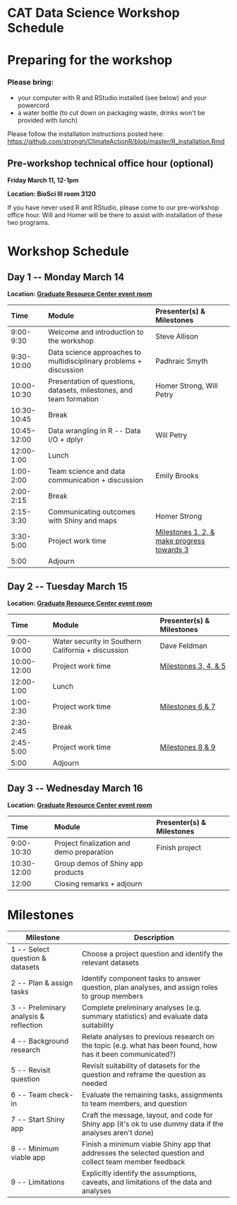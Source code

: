 # CAT Data Science Workshop Schedule

# Preparing for the workshop
### Please bring:
* your computer with R and RStudio installed (see below) and your powercord
* a water bottle (to cut down on packaging waste, drinks won't be provided with lunch)

Please follow the installation instructions posted here: https://github.com/strongh/ClimateActionR/blob/master/R_installation.Rmd

## Pre-workshop technical office hour (optional)
**Friday March 11, 12-1pm**

**Location: BioSci III room 3120**

If you have never used R and RStudio, please come to our pre-workshop office hour.  Will and Homer will be there to assist with installation of these two programs.

# Workshop Schedule
## Day 1 -- Monday March 14
**Location: [Graduate Resource Center event room][GRC]**

| Time | Module | Presenter(s) & Milestones |
| :--------- | :--------------------------------------------------------------- | :------------------------- |
| 9:00-9:30 | Welcome and introduction to the workshop | Steve Allison |
| 9:30-10:00 | Data science approaches to multidisciplinary problems + discussion | Padhraic Smyth |
| 10:00-10:30 | Presentation of questions, datasets, milestones, and team formation | Homer Strong, Will Petry |
| 10:30-10:45 | Break | |
| 10:45-12:00 | Data wrangling in R -- Data I/O + dplyr | Will Petry |
| 12:00-1:00 | Lunch | |
| 1:00-2:00 | Team science and data communication + discussion | Emily Brooks |
| 2:00-2:15 | Break | |
| 2:15-3:30 | Communicating outcomes with Shiny and maps | Homer Strong |
| 3:30-5:00 | Project work time | [Milestones 1, 2, & make progress towards 3](#milestones) |
| 5:00 | Adjourn | |

## Day 2 -- Tuesday March 15
**Location: [Graduate Resource Center event room][GRC]**

| Time | Module | Presenter(s) & Milestones |
| :--------- | :--------------------------------------------------------------- | :------------------------- |
| 9:00-10:00 | Water security in Southern California + discussion | Dave Feldman |
| 10:00-12:00 | Project work time | [Milestones 3, 4, & 5](#milestones) |
| 12:00-1:00 | Lunch | |
| 1:00-2:30 | Project work time | [Milestones 6 & 7](#milestones) |
| 2:30-2:45 | Break | |
| 2:45-5:00 | Project work time | [Milestones 8 & 9](#milestones) |
| 5:00 | Adjourn | |

## Day 3 -- Wednesday March 16
**Location: [Graduate Resource Center event room][GRC]**

| Time | Module | Presenter(s) & Milestones |
| :--------- | :--------------------------------------------------------------- | :------------------------- |
| 9:00-10:30 | Project finalization and demo preparation | Finish project |
| 10:30-12:00 | Group demos of Shiny app products | |
| 12:00 | Closing remarks + adjourn | |

# Milestones
| Milestone | Description |
| --------- | ----------- |
| 1 -- Select question & datasets | Choose a project question and identify the relevant datasets |
| 2 -- Plan & assign tasks | Identify component tasks to answer question, plan analyses, and assign roles to group members |
| 3 -- Preliminary analysis & reflection | Complete preliminary analyses (e.g. summary statistics) and evaluate data suitability |
| 4 -- Background research | Relate analyses to previous research on the topic (e.g. what has been found, how has it been communicated?) |
| 5 -- Revisit question | Revisit suitability of datasets for the question and reframe the question as needed |
| 6 -- Team check-in | Evaluate the remaining tasks, assignments to team members, and question |
| 7 -- Start Shiny app | Craft the message, layout, and code for Shiny app (it's ok to use dummy data if the analyses aren't done) |
| 8 -- Minimum viable app | Finish a minimum viable Shiny app that addresses the selected question and collect team member feedback |
| 9 -- Limitations | Explicitly identify the assumptions, caveats, and limitations of the data and analyses |


[GRC]: http://www.grad.uci.edu/_assets/pdfs/GRC%20Map%20-%20Gateway%20Study%20Center.pdf "Map to Graduate Resource Center"
